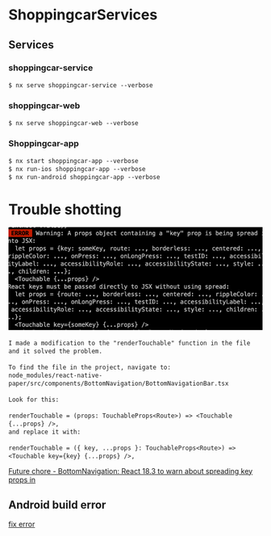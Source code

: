 # ShoppingcarServices

## Services

### shoppingcar-service

```
$ nx serve shoppingcar-service --verbose
```
### shoppingcar-web
```
$ nx serve shoppingcar-web --verbose
```
### Shoppingcar-app

```
$ nx start shoppingcar-app --verbose
$ nx run-ios shoppingcar-app --verbose
$ nx run-android shoppingcar-app --verbose
```

# Trouble shotting

![spreadpropserror](./assets/spreadpropserror.png)

```
I made a modification to the "renderTouchable" function in the file and it solved the problem.

To find the file in the project, navigate to:
node_modules/react-native-paper/src/components/BottomNavigation/BottomNavigationBar.tsx

Look for this:

renderTouchable = (props: TouchableProps<Route>) => <Touchable {...props} />,
and replace it with:

renderTouchable = ({ key, ...props }: TouchableProps<Route>) => <Touchable key={key} {...props} />,
```

[Future chore - BottomNavigation: React 18.3 to warn about spreading key props in](https://github.com/callstack/react-native-paper/issues/4401)

## Android build error

[fix error](https://github.com/facebook/react-native/issues/46069#issuecomment-2298066865)
